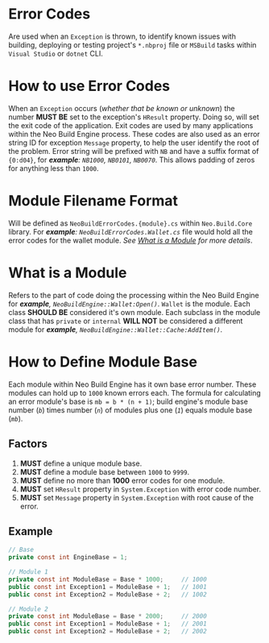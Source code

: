 # Error Codes
Are used when an `Exception` is thrown, to identify known issues with
building, deploying or testing project's `*.nbproj` file or `MSBuild` tasks
within `Visual Studio` or `dotnet` CLI.

# How to use Error Codes
When an `Exception` occurs (_whether that be known or unknown_) the number
**MUST BE** set to the exception's `HResult` property. Doing so, will set the
exit code of the application. Exit codes are used by many applications within
the Neo Build Engine process. These codes are also used as an error string ID
for exception `Message` property, to help the user identify the root of the
problem. Error string will be prefixed with `NB` and have a suffix format of
`{0:d04}`, for _**example**: `NB1000`, `NB0101`, `NB0070`_. This allows
padding of zeros for anything less than `1000`.


# Module Filename Format
Will be defined as `NeoBuildErrorCodes.{module}.cs` within `Neo.Build.Core`
library. For _**example**: `NeoBuildErrorCodes.Wallet.cs`_ file would hold
all the error codes for the wallet module. _See
[What is a Module](#what-is-a-module) for more details_.

# What is a Module
Refers to the part of code doing the processing within the Neo Build Engine
for _**example**, `NeoBuildEngine::Wallet:Open()`_. `Wallet` is the module.
Each class **SHOULD BE** considered it's own module. Each subclass in the
module class that has `private` or `internal` **WILL NOT** be considered a
different module for _**example**, `NeoBuildEngine::Wallet::Cache:AddItem()`_.

# How to Define Module Base
Each module within Neo Build Engine has it own base error number. These
modules can hold up to `1000` known errors each. The formula for calculating
an error module's base is `mb = b * (n + 1)`; build engine's module base
number (_`b`_) times number (_`n`_) of modules plus one (_`1`_) equals module
base (_`mb`_).

## Factors
1. **MUST** define a unique module base.
1. **MUST** define a module base between `1000` to `9999`.
1. **MUST** define no more than **1000** error codes for one module.
1. **MUST** set `HResult` property in `System.Exception` with error code number.
1. **MUST** set `Message` property in `System.Exception` with root cause of the error.

## Example
```csharp
// Base
private const int EngineBase = 1;

// Module 1
private const int ModuleBase = Base * 1000;     // 1000
public const int Exception1 = ModuleBase + 1;   // 1001
public const int Exception2 = ModuleBase + 2;   // 1002

// Module 2
private const int ModuleBase = Base * 2000;     // 2000
public const int Exception1 = ModuleBase + 1;   // 2001
public const int Exception2 = ModuleBase + 2;   // 2002
```
